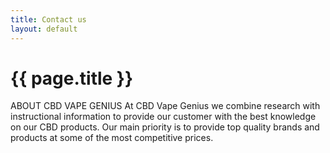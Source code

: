 ```yaml
---
title: Contact us
layout: default
---
```


# {{ page.title }}

ABOUT CBD VAPE GENIUS At CBD Vape Genius we combine research with instructional information to provide our customer with the best knowledge on our CBD products. Our main priority is to provide top quality brands and products at some of the most competitive prices.